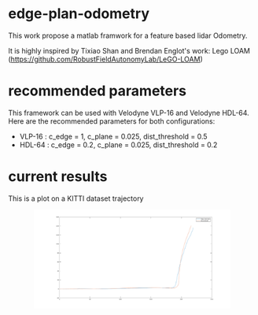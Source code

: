 # edge-plan-odometry

This work propose a matlab framwork for a feature based lidar Odometry.

It is highly inspired by Tixiao Shan and Brendan Englot's work: Lego LOAM (https://github.com/RobustFieldAutonomyLab/LeGO-LOAM)

# recommended parameters

This framework can be used with Velodyne VLP-16 and Velodyne HDL-64. Here are the recommended parameters for both configurations:

- VLP-16 : c_edge = 1, c_plane = 0.025, dist_threshold = 0.5
- HDL-64 : c_edge = 0.2, c_plane = 0.025, dist_threshold = 0.2

# current results 

This is a plot on a KITTI dataset trajectory
<p align='center'>
    <img src="/results/result.png" alt="drawing" width="400"/>
</p>
